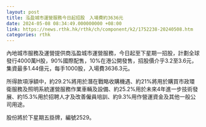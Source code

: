 ```yaml
---
layout: post
title: 泓盈城市運營服務今日起招股　入場費約3636元
date: 2024-05-08 08:34:49.000000000 +08:00
link: https://news.rthk.hk/rthk/ch/component/k2/1752238-20240508.htm
categories: rthk
---
```


內地城市服務及運營提供商泓盈城市運營服務，今日起至下星期一招股，計劃全球發行4000萬H股，90%國際配售，10%在港公開發售，招股價介乎3.2至3.6元，集資最多1.44億元，每手1000股，入場費3636.3元。

所得款項淨額中，約29.2%將用於潛在戰略收購機遇、約21%將用於購買市政環衛服務及照明系統運營服務作業車輛及設備、約25.2%用於未來4年進一步技術發展、約15.3%用於招聘人才及改善僱員培訓、約9.3%用作營運資金及其他一般公司用途。

股份將於下星期五掛牌，編號2529。
